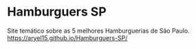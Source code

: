 # Hamburguers SP
 Site temático sobre as 5 melhores Hamburguerias de São Paulo.
https://aryel15.github.io/Hamburguers-SP/
